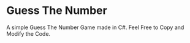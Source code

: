 # Guess The Number

A simple Guess The Number Game made in C#. Feel Free to Copy and Modify the Code.
